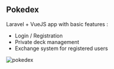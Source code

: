 ## Pokedex

Laravel + VueJS app with basic features : 
- Login / Registration
- Private deck management
- Exchange system for registered users 

![pokedex](https://user-images.githubusercontent.com/56251954/107294895-9c876d80-6a6e-11eb-8278-d2dda4eb3070.png)
